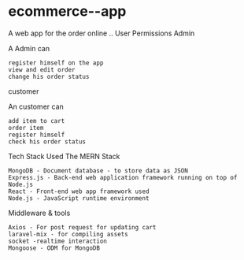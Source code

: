 # ecommerce--app
A web app for the  order online ..
User Permissions
Admin

A Admin can

    register himself on the app
    view and edit order
    change his order status
    

customer

An customer can

    add item to cart
    order item
    register himself
    check his order status
    
 


Tech Stack Used
The MERN Stack

    MongoDB - Document database - to store data as JSON
    Express.js - Back-end web application framework running on top of Node.js
    React - Front-end web app framework used
    Node.js - JavaScript runtime environment

Middleware & tools

    Axios - For post request for updating cart 
    laravel-mix - for compiling assets 
    socket -realtime interaction
    Mongoose - ODM for MongoDB



